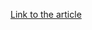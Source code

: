 [Link to the article](https://picussecurity.com/resource/blog/how-to-beat-nefilim-ransomware-attacks)
